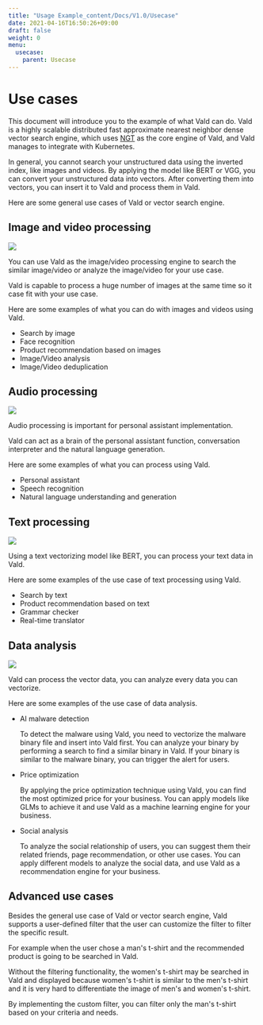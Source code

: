 ```yaml
---
title: "Usage Example_content/Docs/V1.0/Usecase"
date: 2021-04-16T16:50:26+09:00
draft: false
weight: 0
menu:
  usecase:
    parent: Usecase
---
```


# Use cases

  This document will introduce you to the example of what Vald can do.
  Vald is a highly scalable distributed fast approximate nearest neighbor dense vector search engine, which uses [NGT](https://github.com/yahoojapan/NGT) as the core engine of Vald, and Vald manages to integrate with Kubernetes.

  In general, you cannot search your unstructured data using the inverted index, like images and videos.
  By applying the model like BERT or VGG, you can convert your unstructured data into vectors.
  After converting them into vectors, you can insert it to Vald and process them in Vald.

  Here are some general use cases of Vald or vector search engine.

## Image and video processing

  <img src="/images/v1.0/usecase_image.png" />

  You can use Vald as the image/video processing engine to search the similar image/video or analyze the image/video for your use case.

  Vald is capable to process a huge number of images at the same time so it case fit with your use case.

  Here are some examples of what you can do with images and videos using Vald.

- Search by image
- Face recognition
- Product recommendation based on images
- Image/Video analysis
- Image/Video deduplication

## Audio processing

  <img src="/images/v1.0/usecase_audio.png" />

  Audio processing is important for personal assistant implementation.

  Vald can act as a brain of the personal assistant function, conversation interpreter and the natural language generation.

  Here are some examples of what you can process using Vald.

- Personal assistant
- Speech recognition
- Natural language understanding and generation

## Text processing

  <img src="/images/v1.0/usecase_text.png" />

  Using a text vectorizing model like BERT, you can process your text data in Vald.

  Here are some examples of the use case of text processing using Vald.

- Search by text
- Product recommendation based on text
- Grammar checker
- Real-time translator

## Data analysis

  <img src="/images/v1.0/usecase_data.png" />

  Vald can process the vector data, you can analyze every data you can vectorize.

  Here are some examples of the use case of data analysis.

- AI malware detection

  To detect the malware using Vald, you need to vectorize the malware binary file and insert into Vald first.
  You can analyze your binary by performing a search to find a similar binary in Vald.
  If your binary is similar to the malware binary, you can trigger the alert for users.

- Price optimization

   By applying the price optimization technique using Vald, you can find the most optimized price for your business.
  You can apply models like GLMs to achieve it and use Vald as a machine learning engine for your business.

- Social analysis

  To analyze the social relationship of users, you can suggest them their related friends, page recommendation, or other use cases.
  You can apply different models to analyze the social data, and use Vald as a recommendation engine for your business.

## Advanced use cases

  Besides the general use case of Vald or vector search engine, Vald supports a user-defined filter that the user can customize the filter to filter the specific result.

  For example when the user chose a man's t-shirt and the recommended product is going to be searched in Vald.

  Without the filtering functionality, the women's t-shirt may be searched in Vald and displayed because women's t-shirt is similar to the men's t-shirt and it is very hard to differentiate the image of men's and women's t-shirt.

  By implementing the custom filter, you can filter only the man's t-shirt based on your criteria and needs.
